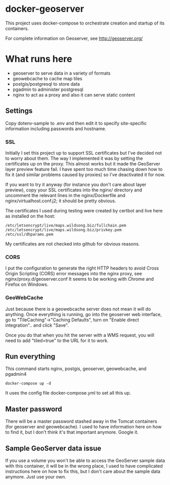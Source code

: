 # docker-geoserver

This project uses docker-compose to orchestrate creation and startup of its containers.

For complete information on Geoserver, see http://geoserver.org/

# What runs here

* geoserver to serve data in a variety of formats
* geowebcache to cache map tiles
* postgis/postgresql to store data
* pgadmin to administer postgresql
* nginx to act as a proxy and also it can serve static content

## Settings

Copy dotenv-sample to .env and then edit it to specify site-specific information including passwords and hostname.

### SSL

Initially I set this project up to support SSL certificates but I've
decided not to worry about them. The way I implemented it was by
setting the certificates up on the proxy. This almost works but it
made the GeoServer layer preview feature fail. I have spent too much
time chasing down how to fix it (and similar problems caused by
proxies) so I've deactivated it for now.

If you want to try it anyway (for instance you don't care about layer
preview), copy your SSL certificates into the nginx/ directory and
uncomment the relevant lines in the nginx/Dockerfile and
nginx/virtualhost.conf.j2; it should be pretty obvious.

The certificates I used during testing were created by
certbot and live here as installed on the host:
````
/etc/letsencrypt/live/maps.wildsong.biz/fullchain.pem
/etc/letsencrypt/live/maps.wildsong.biz/privkey.pem
/etc/ssl/dhparams.pem
````
My certificates are not checked into github for obvious reasons.

### CORS

I put the configuration to generate the right HTTP headers to avoid
Cross Origin Scripting (CORS) error messages into the nginx proxy, see
nginx/proxy.d/geoserver.conf It seems to be working with Chrome and
Firefox on Windows.

### GeoWebCache

Just because there is a geowebcache server does not mean it will
do anything. Once everything is running, go into the geoserver
web interface, go to "TileCaching"->"Caching Defaults", turn on
"Enable direct integration".. and click "Save".

Once you do that when you hit the server with a WMS request,
you will need to add "tiled=true" to the URL for it to work.

## Run everything

This command starts nginx, postgis, geoserver, geowebcache, and pgadmin4

    docker-compose up -d

It uses the config file docker-compose.yml to set all this up.

## Master password

There will be a master password stashed away in the Tomcat containers
(for geoserver and geowebcache). I used to have information here on
how to find it, but I don't think it's that important anymore. Google
it.

## Sample GeoServer data issue 

If you use a volume you won't be able to access the GeoServer sample
data with this container, it will be in the wrong place, I used to
have complicated instructions here on how to fix this, but I don't
care about the sample data anymore. Just use your own.

